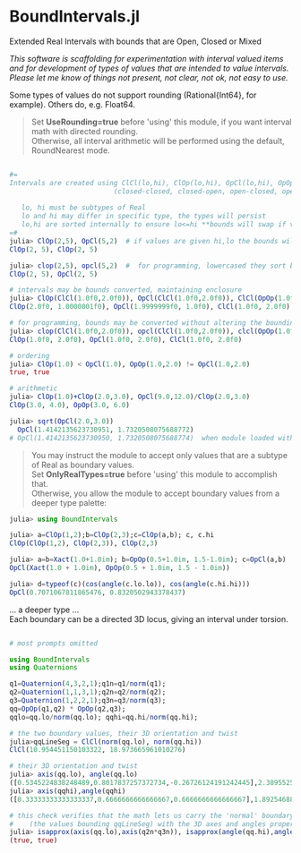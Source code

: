 # BoundIntervals.jl
Extended Real Intervals with bounds that are Open, Closed or Mixed

_This software is scaffolding for experimentation with interval valued items and for development of types of values that are intended to value intervals.  Please let me know of things not present, not clear, not ok, not easy to use._


Some types of values do not support rounding (Rational{Int64}, for example). Others do, e.g. Float64.

>   Set __UseRounding=true__ before 'using' this module, if you want interval math with directed rounding.  
>   Otherwise, all interval arithmetic will be performed using the default, RoundNearest mode.


```julia

#=
Intervals are created using ClCl(lo,hi), ClOp(lo,hi), OpCl(lo,hi), OpOp(lo,hi)
                          (closed-closed, closed-open, open-closed, open-open)
                          
   lo, hi must be subtypes of Real
   lo and hi may differ in specific type, the types will persist
   lo,hi are sorted internally to ensure lo<=hi **bounds will swap if values swap**
=#
julia> ClOp(2,5), OpCl(5,2)  # if values are given hi,lo the bounds will be swapped
ClOp(2, 5), ClOp(2, 5)

julia> clop(2,5), opcl(5,2)  #  for programming, lowercased they sort but do not swap bounds
ClOp(2, 5), OpCl(2, 5)

# intervals may be bounds converted, maintaining enclosure
julia> ClOp(ClCl(1.0f0,2.0f0)), OpCl(ClCl(1.0f0,2.0f0)), ClCl(OpOp(1.0f0,2.0f0))
ClOp(2.0f0, 1.0000001f0), OpCl(1.9999999f0, 1.0f0), ClCl(1.0f0, 2.0f0)

# for programming, bounds may be converted without altering the bounding values
julia> clop(ClCl(1.0f0,2.0f0)), opcl(ClCl(1.0f0,2.0f0)), clcl(OpOp(1.0f0 2.0f0))
ClOp(1.0f0, 2.0f0), OpCl(1.0f0, 2.0f0), ClCl(1.0f0, 2.0f0)

# ordering
julia> ClOp(1.0) < OpCl(1.0), OpOp(1.0,2.0) != OpCl(1.0,2.0)
true, true

# arithmetic
julia> ClOp(1.0)+ClOp(2.0,3.0), OpCl(9.0,12.0)/ClOp(2.0,3.0)
ClOp(3.0, 4.0), OpOp(3.0, 6.0)

julia> sqrt(OpCl(2.0,3.0))
  OpCl(1.4142135623730951, 1.7320508075688772)
# OpCl(1.4142135623730950, 1.7320508075688774)  when module loaded with UseRounding=true
```

>  You may instruct the module to accept only values that are a subtype of Real as boundary values.  
>  Set __OnlyRealTypes=true__ before 'using' this module to accomplish that.  
>  Otherwise, you allow the module to accept boundary values from a deeper type palette:

```julia
julia> using BoundIntervals

julia> a=ClOp(1,2);b=ClOp(2,3);c=ClOp(a,b); c, c.hi
ClOp(ClOp(1,2), ClOp(2,3)), ClOp(2,3)

julia> a=b=Xact(1.0+1.0im); b=OpOp(0.5+1.0im, 1.5-1.0im); c=OpCl(a,b)
OpCl(Xact(1.0 + 1.0im), OpOp(0.5 + 1.0im, 1.5 - 1.0im))

julia> d=typeof(c)(cos(angle(c.lo.lo)), cos(angle(c.hi.hi)))
OpCl(0.7071067811865476, 0.8320502943378437)
```

... a deeper type ...   
Each boundary can be a directed 3D locus, giving an interval under torsion.

```julia

# most prompts omitted

using BoundIntervals
using Quaternions

q1=Quaternion(4,3,2,1);q1n=q1/norm(q1);
q2=Quaternion(1,1,3,1);q2n=q2/norm(q2);
q3=Quaternion(1,2,2,1);q3n=q3/norm(q3);
qq=OpOp(q1,q2) * OpOp(q2,q3);
qqlo=qq.lo/norm(qq.lo); qqhi=qq.hi/norm(qq.hi);

# the two boundary values, their 3D orientation and twist
julia>qqLineSeg = ClCl(norm(qq.lo), norm(qq.hi))
ClCl(10.954451150103322, 18.973665961010276)

# their 3D orientation and twist
julia> axis(qq.lo), angle(qq.lo)
([0.5345224838248489,0.8017837257372734,-0.26726124191242445],2.389552564397458)
julia> axis(qqhi),angle(qqhi)
([0.33333333333333337,0.6666666666666667,0.6666666666666667],1.892546881191539)

# this check verifies that the math lets us carry the 'normal' boundary values
#    (the values bounding qqLineSeg) with the 3D axes and angles properly
julia> isapprox(axis(qq.lo),axis(q2n*q3n)), isapprox(angle(qq.hi),angle(q1n*q2n))
(true, true)

```



